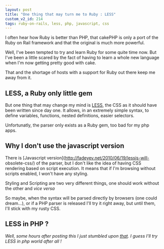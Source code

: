 ```yaml
---
layout: post
title: "One thing that may turn me to Ruby : LESS"
custom_v2_id: 214
tags: ruby-on-rails, less, php, javascript, css
---
```


I often hear how Ruby is better than PHP, that cakePHP is only a port of the
Ruby on Rail framework and that the original is much more powerful.

Well, I've been tempted to try and learn Ruby for some quite time now. But
I've been a little scared by the fact of having to learn a whole new language
when I'm now getting pretty good with cake.

That and the shortage of hosts with a support for Ruby out there keep me away
from it.

## LESS, a Ruby only little gem

But one thing that may change my mind is [LESS](http://lesscss.org/), the CSS
as it should have been written since day one. It allows, in an extremely
simple syntax, to define variables, functions, nested definitions, easier
selectors.

Unfortunatly, the parser only exists as a Ruby gem, too bad for my php apps.

## Why I don't use the javascript version

There is [Javascript version](http://fadeyev.net/2010/06/19/lessjs-will-
obsolete-css/) of the parser, but I don't like the idea of having CSS
rendering based on script execution. It means that if I'm browsing without
scripts enabled, I won't have any styling.

Styling and Scripting are two very different things, one should work without
the other and _vice versa_

So maybe, when the syntax will be parsed directly by browsers (one could
dream...), or if a PHP parser is released I'll try it right away, but until
them, I'll stick with my rusty CSS.

## LESS in PHP ?

_Well, some hours after posting this I just stumbled upon
[that](http://leafo.net/lessphp/). I guess I'll try LESS in php world after
all !_
